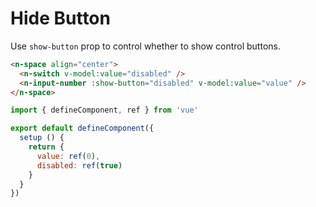 # Hide Button

Use `show-button` prop to control whether to show control buttons.

```html
<n-space align="center">
  <n-switch v-model:value="disabled" />
  <n-input-number :show-button="disabled" v-model:value="value" />
</n-space>
```

```js
import { defineComponent, ref } from 'vue'

export default defineComponent({
  setup () {
    return {
      value: ref(0),
      disabled: ref(true)
    }
  }
})
```

